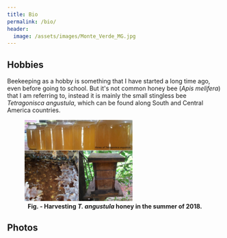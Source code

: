 ```yaml
---
title: Bio
permalink: /bio/
header:
  image: /assets/images/Monte_Verde_MG.jpg
---
```









## Hobbies
Beekeeping as a hobby is something that I have started a long time ago, even before going to school. But it's not common honey bee (*Apis melifera*) that I am referring to, instead it is mainly the small stingless bee *Tetragonisca angustula*, which can be found along South and Central America countries.

<figure>
<img src="/assets/photos/general/jatai.jpg" alt="Jataí" style="width:60%">
<figcaption align = "center"><b>Fig. - Harvesting <i>T. angustula</i> honey in the summer of 2018.</b></figcaption>
</figure>






## Photos
